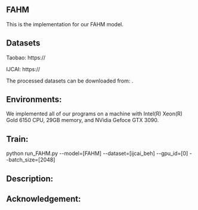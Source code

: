 ## FAHM
This is the implementation for our FAHM model.


## Datasets
Taobao: https://

IJCAI: https://

The processed datasets can be downloaded from: .

## Environments:
We implemented all of our programs on a machine with Intel(R) Xeon(R) Gold 6150 CPU, 29GB memory, and NVidia Gefoce GTX 3090.

## Train:
python run_FAHM.py --model=[FAHM] --dataset=[ijcai_beh] --gpu_id=[0] --batch_size=[2048]

## Description:




## Acknowledgement:
```

```
